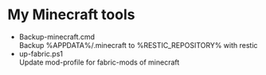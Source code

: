 My Minecraft tools
==================

- Backup-minecraft.cmd  
    Backup %APPDATA%/.minecraft to %RESTIC\_REPOSITORY% with restic
- up-fabric.ps1  
    Update mod-profile for fabric-mods of minecraft
